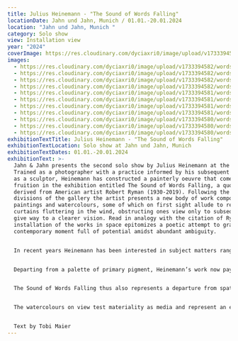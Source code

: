 ```yaml
---
title: Julius Heinemann - "The Sound of Words Falling"
locationDate: Jahn und Jahn, Munich / 01.01.-20.01.2024
location: "Jahn und Jahn, Munich "
category: Solo show
view: Installation view
year: "2024"
coverImage: https://res.cloudinary.com/dyciaxri0/image/upload/v1733394582/words-falling/test_files/Heinemann_The-Sound-of-Words-Falling_Jahn-und-Jahn_Munich_16_web_uzlzc7.jpg
images:
  - https://res.cloudinary.com/dyciaxri0/image/upload/v1733394582/words-falling/test_files/Heinemann_The-Sound-of-Words-Falling_Jahn-und-Jahn_Munich_15_web_wrnwfo.jpg
  - https://res.cloudinary.com/dyciaxri0/image/upload/v1733394582/words-falling/test_files/Heinemann_The-Sound-of-Words-Falling_Jahn-und-Jahn_Munich_15_web_wrnwfo.jpg
  - https://res.cloudinary.com/dyciaxri0/image/upload/v1733394582/words-falling/test_files/Heinemann_The-Sound-of-Words-Falling_Jahn-und-Jahn_Munich_05_web_uu0lpu.jpg
  - https://res.cloudinary.com/dyciaxri0/image/upload/v1733394582/words-falling/test_files/Heinemann_The-Sound-of-Words-Falling_Jahn-und-Jahn_Munich_06_web_dm9xjk.jpg
  - https://res.cloudinary.com/dyciaxri0/image/upload/v1733394581/words-falling/test_files/Heinemann_The-Sound-of-Words-Falling_Jahn-und-Jahn_Munich_07_web_j9jo5w.jpg
  - https://res.cloudinary.com/dyciaxri0/image/upload/v1733394581/words-falling/test_files/Heinemann_The-Sound-of-Words-Falling_Jahn-und-Jahn_Munich_14_web_u7232y.jpg
  - https://res.cloudinary.com/dyciaxri0/image/upload/v1733394581/words-falling/test_files/Heinemann_The-Sound-of-Words-Falling_Jahn-und-Jahn_Munich_03_web_uu7hfi.jpg
  - https://res.cloudinary.com/dyciaxri0/image/upload/v1733394581/words-falling/test_files/Heinemann_The-Sound-of-Words-Falling_Jahn-und-Jahn_Munich_04_web_ibyb4u.jpg
  - https://res.cloudinary.com/dyciaxri0/image/upload/v1733394580/words-falling/test_files/Heinemann_The-Sound-of-Words-Falling_Jahn-und-Jahn_Munich_02_web_hwtdmp.jpg
  - https://res.cloudinary.com/dyciaxri0/image/upload/v1733394580/words-falling/test_files/Heinemann_The-Sound-of-Words-Falling_Jahn-und-Jahn_Munich_10_web_p2hnfj.jpg
  - https://res.cloudinary.com/dyciaxri0/image/upload/v1733394580/words-falling/test_files/Heinemann_The-Sound-of-Words-Falling_Jahn-und-Jahn_Munich_01_web_oa1tgx.jpg
exhibitionTextTitle: Julius Heinemann - "The Sound of Words Falling"
exhibitionTextLocation: Solo show at Jahn und Jahn, Munich
exhibitionTextDates: 01.01.-20.01.2024
exhibitionText: >-
  Jahn & Jahn presents the second solo show by Julius Heinemann at the gallery.
  Trained as a photographer with a practice informed by his subsequent studies
  as a sculptor, Heinemann has constructed a painterly oeuvre that comes to
  fruition in the exhibition entitled The Sound of Words Falling, a quote
  derived from American artist Robert Ryman (1930-2019). Following the natural
  divisions of the gallery the artist presents a new body of work composed of
  paintings and watercolours, some of which on first sight allude to represent
  curtains fluttering in the wind, obstructing ones view only to subsequently
  give way to a clearer vision. Read in analogy with the citation of Ryman, the
  installation of the works in space epitomizes a poetic attempt to grasp the
  contemporary moment full of potential amidst abundant ambiguity.


  In recent years Heinemann has been interested in subject matters ranging from the transformation of painting in history to the developments of photography from the camera obscura as a large eye apparatus into modernity – all the way thinking sculpturally and architecturally. Balls and rocks have served as placeholders in his works eliciting children games or playground experiences. Elsewhere a vertically suspended sundial beam broke the exhibition vista, while an angle at the tip of a removed ceiling dwelled on a galleries former height limit (Camera Lucida (Roman Road, London) 2014). If in previous series Heinemann has also challenged classical painting with a paint roller or impregnated walls and other supports with poetic traces generated by the spray can, these works also evoked the memories of the late 1990’s Munich urban hip-hop era as manifested in the Graffiti Hall of Fame and to which the artist contributed as a teenager.


  Departing from a palette of primary pigment, Heinemann’s work now pays witness to the interplay of colours, with brush strokes that evidence the tension between landscapes and opacities. His paintings reference architectural elements that are geometrically structured and rectangular, their layers tracing a palimpsest of actions, with gestures of colours receding into the background, re-emerging organically and alluding to myriad temporalities: the longer the process of creation lasts, it seems, the less imminent meaning surfaces.


  The Sound of Words Falling thus also represents a departure from spatial painting installations in the artists practice, as inherent to the concept of fresco painting. Inspired by his studies of the Danish philosopher Søren Kierkegaard’s studies on existentialism, Heidegger’s quest for being and turn from modern subjectivism as well as Novalis’ influence on early Jena romanticism, Heinemann’s work on view is geared towards an understanding of what we perceive and a questioning of how we process information and construct reality. The artist explores space through drawing with paint, relying on the interplay and dependability between light and the structure of volume. Reflecting on site and notions of site as experience, the paintings and watercolours emanate the desire to overlap with reality through a painterly process, addressing the complexity mediated by social location, indeterminacy as well as ontological equivocacy. The works on view at The Sound of Words Falling stem from a studio production and represent a move away from the spray can, employing brushes for the first time. They thus transmit a sense of fragility or realisation akin to tropes of mind games, abstract connections, the ephemeral, daydreaming, the unreal, fantasy, that connect the viewers subjectivity with a metaphysical tincture of being, merging our own existence with reality.


  The watercolours on view test materiality as media and represent an extended exploration of pictorial elements, letting the process run free, a modus operandi close to expressionist painting. In line with prior productions, the works on view in The Sound of Words Falling toy with the perception of ephemeral light in the studio, thrown and cascading shadows – they are pictures that take on a life of their own. Light reflections acquire different shades of grey as a narrative of projections and superimpositions. While the watercolours are additive, in the paintings the colours do overlap subtractively. Where previously the white wall was the reference in Heinemann’s paintings, now the texture of the canvas has become the common denominator. A sanded surface contains moments and colour nuances recorded in the winter days of Berlin, sparks of colour are emanating from a muddy primer. The viewer encounters a classic exhibition that focuses on the existentialist, subjectivist and romantic notions of being in the world derived from the artist’s own subjectivity and relayed in the individual works as signifiers of vital force.


  Text by Tobi Maier
---
```

